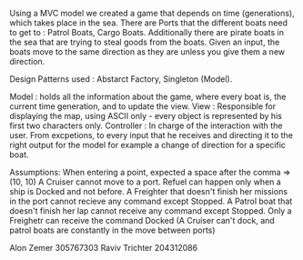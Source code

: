 Using a MVC model we created a game that depends on time (generations), which takes place in the sea. There are Ports that the different boats need to get to : Patrol Boats, Cargo Boats. Additionally there are pirate boats in the sea that are trying to steal goods from the boats.
Given an input, the boats move to the same direction as they are unless you give them a new direction.

Design Patterns used : Abstarct Factory, Singleton (Model).

Model :  holds all the information about the game, where every boat is, the current time generation, and to update the view.
View : Responsible for displaying the map, using ASCII only - every object is represented by his first two characters only.
Controller : In charge of the interaction with the user. From excpetions, to every input that he receives and directing it to the right output for the model for example a change of direction for a specific boat.



Assumptions:
When entering a point, expected a space after the comma =>(10, 10)
A Cruiser cannot move to a port.
Refuel can happen only when a ship is Docked and not before.
A Freighter that doesn't finish her missions in the port cannot recieve any command except Stopped.
A Patrol boat that doesn't finish her lap cannot receive any command except Stopped.
Only a Freighetr can receive the command Docked (A Cruiser can't dock, and patrol boats are constantly in the move between ports)


Alon Zemer 305767303
Raviv Trichter 204312086